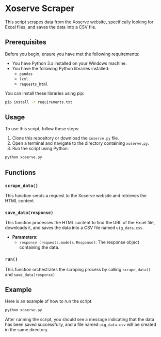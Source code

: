 # Xoserve Scraper

This script scrapes data from the Xoserve website, specifically looking for Excel files, and saves the data into a CSV file.

## Prerequisites

Before you begin, ensure you have met the following requirements:

- You have Python 3.x installed on your Windows machine.
- You have the following Python libraries installed:
  - `pandas`
  - `lxml`
  - `requests_html`

You can install these libraries using pip:

```sh
pip install -r requirements.txt
```

## Usage

To use this script, follow these steps:

1. Clone this repository or download the `xoserve.py` file.
2. Open a terminal and navigate to the directory containing `xoserve.py`.
3. Run the script using Python:

```sh
python xoserve.py
```

## Functions

### `scrape_data()`

This function sends a request to the Xoserve website and retrieves the HTML content.

### `save_data(response)`

This function processes the HTML content to find the URL of the Excel file, downloads it, and saves the data into a CSV file named `uig_data.csv`.

- **Parameters**:
  - `response (requests.models.Response)`: The response object containing the data.

### `run()`

This function orchestrates the scraping process by calling `scrape_data()` and `save_data(response)`
## Example

Here is an example of how to run the script:

```sh
python xoserve.py
```

After running the script, you should see a message indicating that the data has been saved successfully, and a file named `uig_data.csv` will be created in the same directory.
